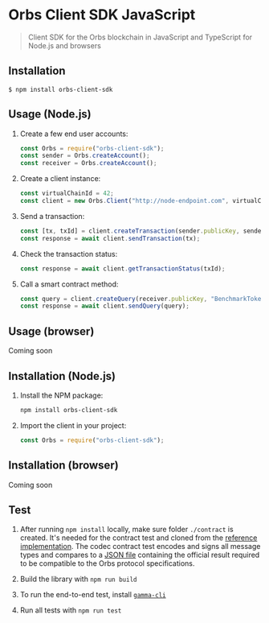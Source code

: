 # Orbs Client SDK JavaScript

> Client SDK for the Orbs blockchain in JavaScript and TypeScript for Node.js and browsers

## Installation
`$ npm install orbs-client-sdk`

## Usage (Node.js)

1. Create a few end user accounts:

   ```js
   const Orbs = require("orbs-client-sdk");
   const sender = Orbs.createAccount();
   const receiver = Orbs.createAccount();
   ```

2. Create a client instance:

   ```js
   const virtualChainId = 42;
   const client = new Orbs.Client("http://node-endpoint.com", virtualChainId, "TEST_NET");
   ```

3. Send a transaction:

   ```js
   const [tx, txId] = client.createTransaction(sender.publicKey, sender.privateKey, "BenchmarkToken", "transfer", [Orbs.argUint64(10), Orbs.argAddress(receiver.address)]);
   const response = await client.sendTransaction(tx);
   ```

4. Check the transaction status:

   ```js
   const response = await client.getTransactionStatus(txId);
   ```

5. Call a smart contract method:

   ```js
   const query = client.createQuery(receiver.publicKey, "BenchmarkToken", "getBalance", [Orbs.argAddress(receiver.address)]);
   const response = await client.sendQuery(query);
   ```

## Usage (browser)

Coming soon

## Installation (Node.js)

1. Install the NPM package:

   ```sh
   npm install orbs-client-sdk
   ```

2. Import the client in your project:

   ```js
   const Orbs = require("orbs-client-sdk");
   ```

## Installation (browser)

Coming soon

## Test

1. After running `npm install` locally, make sure folder `./contract` is created. It's needed for the contract test and cloned from the [reference implementation](https://github.com/orbs-network/orbs-client-sdk-go). The codec contract test encodes and signs all message types and compares to a [JSON file](https://github.com/orbs-network/orbs-client-sdk-go/tree/master/test/codec) containing the official result required to be compatible to the Orbs protocol specifications.

2. Build the library with `npm run build`

3. To run the end-to-end test, install [`gamma-cli`](https://github.com/orbs-network/gamma-cli)

4. Run all tests with `npm run test`
